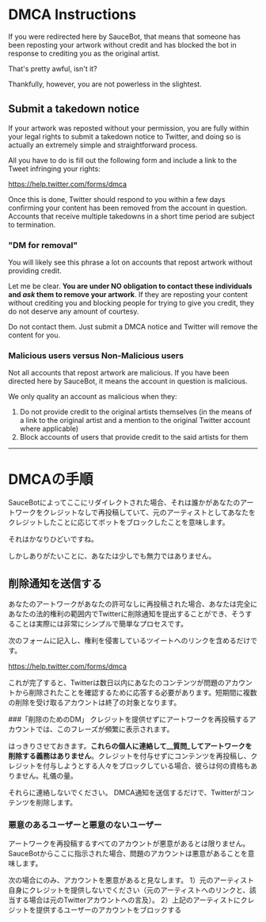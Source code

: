 # DMCA Instructions

If you were redirected here by SauceBot, that means that someone has been reposting your artwork without credit and has blocked the bot in response to crediting you as the original artist.

That's pretty awful, isn't it?

Thankfully, however, you are not powerless in the slightest.

## Submit a takedown notice

If your artwork was reposted without your permission, you are fully within your legal rights to submit a takedown notice to Twitter, and doing so is actually an extremely simple and straightforward process.

All you have to do is fill out the following form and include a link to the Tweet infringing your rights:

https://help.twitter.com/forms/dmca

Once this is done, Twitter should respond to you within a few days confirming your content has been removed from the account in question. Accounts that receive multiple takedowns in a short time period are subject to termination.

### "DM for removal"
You will likely see this phrase a lot on accounts that repost artwork without providing credit.

Let me be clear. **You are under NO obligation to contact these individuals and _ask_ them to remove your artwork**. If they are reposting your content without crediting you and blocking people for trying to give you credit, they do not deserve any amount of courtesy.

Do not contact them. Just submit a DMCA notice and Twitter will remove the content for you.

### Malicious users versus Non-Malicious users
Not all accounts that repost artwork are malicious. If you have been directed here by SauceBot, it means the account in question is malicious.

We only quality an account as malicious when they:
1) Do not provide credit to the original artists themselves (in the means of a link to the original artist and a mention to the original Twitter account where applicable)
2) Block accounts of users that provide credit to the said artists for them


----


# DMCAの手順

SauceBotによってここにリダイレクトされた場合、それは誰かがあなたのアートワークをクレジットなしで再投稿していて、元のアーティストとしてあなたをクレジットしたことに応じてボットをブロックしたことを意味します。

それはかなりひどいですね。

しかしありがたいことに、あなたは少しでも無力ではありません。

## 削除通知を送信する

あなたのアートワークがあなたの許可なしに再投稿された場​​合、あなたは完全にあなたの法的権利の範囲内でTwitterに削除通知を提出することができ、そうすることは実際には非常にシンプルで簡単なプロセスです。

次のフォームに記入し、権利を侵害しているツイートへのリンクを含めるだけです。

https://help.twitter.com/forms/dmca

これが完了すると、Twitterは数日以内にあなたのコンテンツが問題のアカウントから削除されたことを確認するために応答する必要があります。短期間に複数の削除を受け取るアカウントは終了の対象となります。

###「削除のためのDM」
クレジットを提供せずにアートワークを再投稿するアカウントでは、このフレーズが頻繁に表示されます。

はっきりさせておきます。**これらの個人に連絡して__質問_してアートワークを削除する義務はありません**。クレジットを付与せずにコンテンツを再投稿し、クレジットを付与しようとする人々をブロックしている場合、彼らは何の資格もありません。礼儀の量。

それらに連絡しないでください。 DMCA通知を送信するだけで、Twitterがコンテンツを削除します。

### 悪意のあるユーザーと悪意のないユーザー
アートワークを再投稿するすべてのアカウントが悪意があるとは限りません。SauceBotからここに指示された場合、問題のアカウントは悪意があることを意味します。

次の場合にのみ、アカウントを悪意があると見なします。
1）元のアーティスト自身にクレジットを提供しないでください（元のアーティストへのリンクと、該当する場合は元のTwitterアカウントへの言及）。
2）上記のアーティストにクレジットを提供するユーザーのアカウントをブロックする
